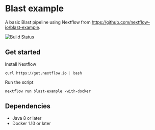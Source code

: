 # Blast example 

A basic Blast pipeline using Nextflow from https://github.com/nextflow-io/blast-example.

[![Build Status](https://travis-ci.org/nextflow-io/blast-example.svg?branch=master)](https://travis-ci.org/nextflow-io/blast-example)

## Get started 

Install Nextflow 

    curl https://get.nextflow.io | bash 

Run the script 

    nextflow run blast-example -with-docker

## Dependencies 

* Java 8 or later 
* Docker 1.10 or later 
